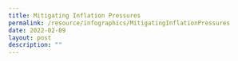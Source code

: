 ```yaml
---
title: Mitigating Inflation Pressures
permalink: /resource/infographics/MitigatingInflationPressures
date: 2022-02-09
layout: post
description: ""
---
```

